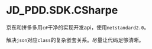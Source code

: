 # JD_PDD.SDK.CSharpe

京东和拼多多用`c#`干净的实现开发api，使用`netstandard2.0`。  

解决`json`对应`class`的复杂嵌套关系。尽量让代码足够清晰。


